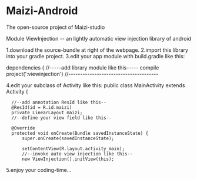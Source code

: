 # Maizi-Android
The open-source project of Maizi-studio

Module ViewInjection -- an lightly automatic view injection library of android

  1.download the source-bundle at right of the webpage.
  2.import this library into your gradle project.
  3.edit your app module with build.gradle like this:

  dependencies {
      //-----add library module like this-----
      compile project(':viewinjection')
      //--------------------------------------
      
  4.edit your subclass of Activity like this:
  public class MainActivity extends Activity {

      //--add annotation ResId like this--
      @ResId(id = R.id.maizi)
      private LinearLayout maizi;
      //--define your view field like this--

      @Override
      protected void onCreate(Bundle savedInstanceState) {
          super.onCreate(savedInstanceState);

          setContentView(R.layout.activity_main);
          //--invoke auto view injection like this--
          new ViewInjection().initView(this);

  5.enjoy your coding-time...